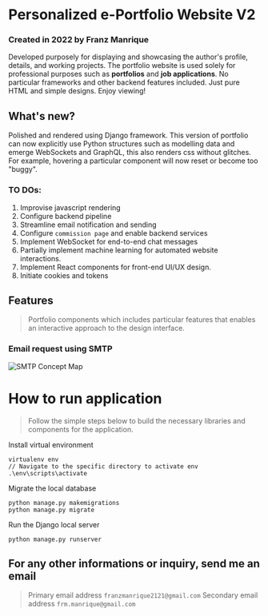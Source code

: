 # Personalized e-Portfolio Website V2

### Created in 2022 by Franz Manrique
Developed purposely for displaying and showcasing the author's profile, details, and working projects. The portfolio website is used solely for professional purposes such as **portfolios** and **job applications**. No particular frameworks and other backend features included. Just pure HTML and simple designs. Enjoy viewing! 

## What's new?
Polished and rendered using Django framework. This version of portfolio can now explicitly use Python structures such as modelling data and emerge WebSockets and GraphQL, this also renders css without glitches. For example, hovering a particular component will now reset or become too "buggy".

### TO DOs:
1. Improvise javascript rendering
2. Configure backend pipeline
3. Streamline email notification and sending
4. Configure `commission page` and enable backend services
5. Implement WebSocket for end-to-end chat messages
6. Partially implement machine learning for automated website interactions.
7. Implement React components for front-end UI/UX design.
8. Initiate cookies and tokens

## Features
> Portfolio components which includes particular features that enables an interactive approach to the design interface.
### Email request using SMTP
![SMTP Concept Map](https://global-uploads.webflow.com/5ebea55066f36f531dec5b32/64cc4a7945d018fd927a9d88_2.webp)




# How to run application
> Follow the simple steps below to build the necessary libraries and components for the application.

Install virtual environment
```
virtualenv env
// Navigate to the specific directory to activate env
.\env\scripts\activate
```
Migrate the local database
```
python manage.py makemigrations
python manage.py migrate
```
Run the Django local server
```
python manage.py runserver
```




## For any other informations or inquiry, send me an email
>Primary email address
`franzmanrique2121@gmail.com`
>Secondary email address
`frm.manrique@gmail.com`